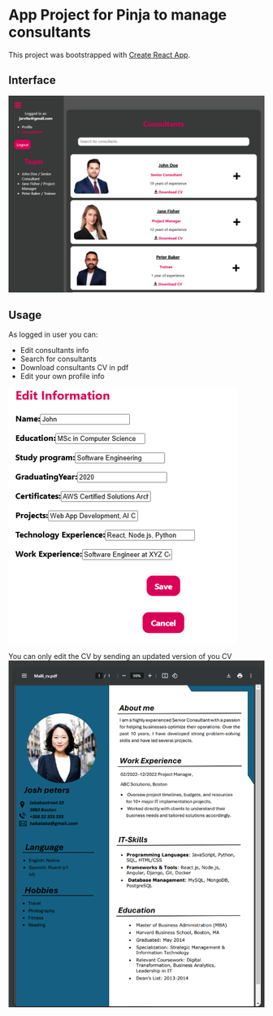 # App Project for Pinja to manage consultants

This project was bootstrapped with [Create React App](https://github.com/facebook/create-react-app).

## Interface
![Interface](interface.png)

## Usage
As logged in user you can:
- Edit consultants info
- Search for consultants
- Download consultants CV in pdf
- Edit your own profile info

![Edit](edit.png)

You can only edit the CV by sending an updated version of you CV
![CV](CV.png)

